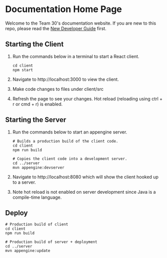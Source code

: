 # Documentation Home Page

Welcome to the Team 30's documentation website. If you are new to this repo, please read the [New Developer Guide](new-developer-guide.md) first.

## Starting the Client

1. Run the commands below in a terminal to start a React client.

   ```
   cd client
   npm start
   ```

2. Navigate to http://localhost:3000 to view the client.

3. Make code changes to files under client/src

4. Refresh the page to see your changes. Hot reload (reloading using ctrl + r or cmd + r) is enabled.

## Starting the Server

1. Run the commands below to start an appengine server.

   ```
   # Builds a production build of the client code.
   cd client
   npm run build

   # Copies the client code into a development server.
   cd ../server
   mvn appengine:devserver
   ```

2. Navigate to http://localhost:8080 which will show the client hooked up to a server.

3. Note hot reload is not enabled on server development since Java is a compile-time language.

## Deploy

```
# Production build of client
cd client
npm run build

# Production build of server + deployment
cd ../server
mvn appengine:update
```
